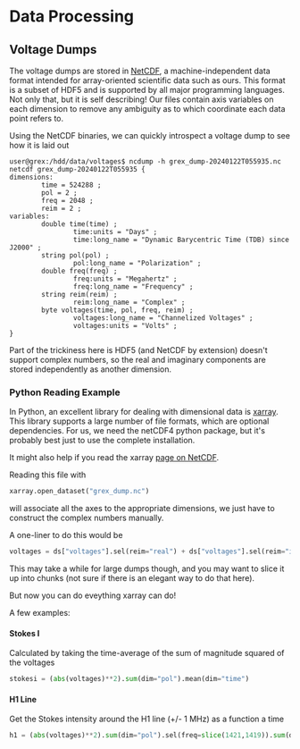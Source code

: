 # Data Processing

## Voltage Dumps

The voltage dumps are stored in [NetCDF](https://www.unidata.ucar.edu/software/netcdf/), a machine-independent
data format intended for array-oriented scientific data such as ours. This format is a subset of HDF5 and is
supported by all major programming languages. Not only that, but it is self describing! Our files contain axis
variables on each dimension to remove any ambiguity as to which coordinate each data point refers to.

Using the NetCDF binaries, we can quickly introspect a voltage dump to see how it is laid out

```shell
user@grex:/hdd/data/voltages$ ncdump -h grex_dump-20240122T055935.nc
netcdf grex_dump-20240122T055935 {
dimensions:
        time = 524288 ;
        pol = 2 ;
        freq = 2048 ;
        reim = 2 ;
variables:
        double time(time) ;
                time:units = "Days" ;
                time:long_name = "Dynamic Barycentric Time (TDB) since J2000" ;
        string pol(pol) ;
                pol:long_name = "Polarization" ;
        double freq(freq) ;
                freq:units = "Megahertz" ;
                freq:long_name = "Frequency" ;
        string reim(reim) ;
                reim:long_name = "Complex" ;
        byte voltages(time, pol, freq, reim) ;
                voltages:long_name = "Channelized Voltages" ;
                voltages:units = "Volts" ;
}
```

Part of the trickiness here is HDF5 (and NetCDF by extension) doesn't support complex numbers, so the real and imaginary components are stored independently as another dimension.

### Python Reading Example

In Python, an excellent library for dealing with dimensional data is [xarray](https://docs.xarray.dev/en/stable/getting-started-guide/index.html). This
library supports a large number of file formats, which are optional dependencies.
For us, we need the netCDF4 python package, but it's probably best just to
use the complete installation.

It might also help if you read the xarray [page on NetCDF](https://docs.xarray.dev/en/stable/user-guide/io.html).

Reading this file with

```python
xarray.open_dataset("grex_dump.nc")
```

will associate all the axes to the appropriate dimensions, we just have to construct the complex numbers manually.

A one-liner to do this would be

```python
voltages = ds["voltages"].sel(reim="real") + ds["voltages"].sel(reim="imaginary")*1j
```

This may take a while for large dumps though, and you may want to slice it up into chunks (not sure if there is an elegant way to do that here).

But now you can do eveything xarray can do!

A few examples:

#### Stokes I

Calculated by taking the time-average of the sum of magnitude squared of the voltages

```python
stokesi = (abs(voltages)**2).sum(dim="pol").mean(dim="time")
```

#### H1 Line

Get the Stokes intensity around the H1 line (+/- 1 MHz) as a function a time

```python
h1 = (abs(voltages)**2).sum(dim="pol").sel(freq=slice(1421,1419)).sum(dim="freq")
```